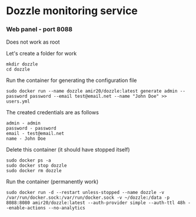 # Dozzle monitoring service

### Web panel - port 8088

Does not work as root

Let's create a folder for work
```
mkdir dozzle
cd dozzle
```

Run the container for generating the configuration file
```
sudo docker run --name dozzle amir20/dozzle:latest generate admin --password password --email test@email.net --name "John Doe" >> users.yml
```

The created credentials are as follows
```
admin - admin
password - password
email - test@email.net
name - John Doe
```

Delete this container (it should have stopped itself)
```
sudo docker ps -a
sudo docker stop dozzle
sudo docker rm dozzle
```

Run the container (permanently work)
```
sudo docker run -d --restart unless-stopped --name dozzle -v /var/run/docker.sock:/var/run/docker.sock -v ~/dozzle:/data -p 8088:8080 amir20/dozzle:latest --auth-provider simple --auth-ttl 48h --enable-actions --no-analytics
```

